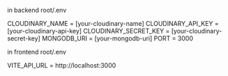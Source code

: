 in backend
root/.env

CLOUDINARY_NAME = [your-cloudinary-name]
CLOUDINARY_API_KEY = [your-cloudinary-api-key]
CLOUDINARY_SECRET_KEY = [your-cloudinary-secret-key]
MONGODB_URI = [your-mongodb-uri]
PORT = 3000

in frontend
root/.env

VITE_API_URL = http://localhost:3000
